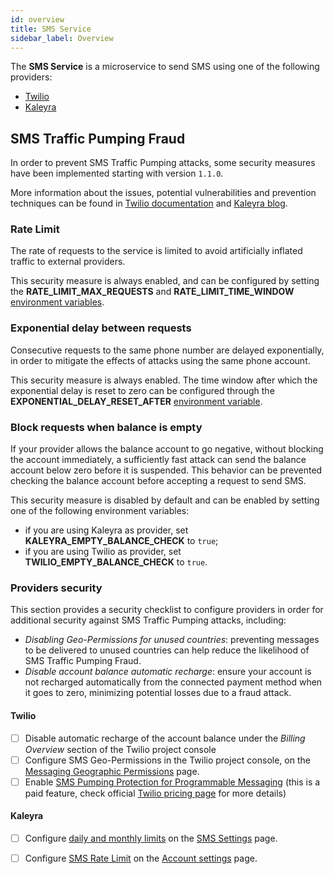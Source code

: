 ```yaml
---
id: overview
title: SMS Service
sidebar_label: Overview
---
```


<!--
WARNING: this file was automatically generated by Mia-Platform Doc Aggregator.
DO NOT MODIFY IT BY HAND.
Instead, modify the source file and run the aggregator to regenerate this file.
-->

The **SMS Service** is a microservice to send SMS using one of the following providers:

- [Twilio][twilio]
- [Kaleyra][kaleyra]

## SMS Traffic Pumping Fraud

In order to prevent SMS Traffic Pumping attacks, some security measures have been implemented starting with version `1.1.0`.

More information about the issues, potential vulnerabilities and prevention techniques can be found in [Twilio documentation][twilio-sms-fraud] and [Kaleyra blog][kaleyra-sms-fraud].

### Rate Limit

The rate of requests to the service is limited to avoid artificially inflated traffic to external providers.

This security measure is always enabled, and can be configured by setting the **RATE_LIMIT_MAX_REQUESTS** and **RATE_LIMIT_TIME_WINDOW** [environment variables][environment-variables].

### Exponential delay between requests

Consecutive requests to the same phone number are delayed exponentially, in order to mitigate the effects of attacks using the same phone account.

This security measure is always enabled. The time window after which the exponential delay is reset to zero can be configured through the **EXPONENTIAL_DELAY_RESET_AFTER** [environment variable][environment-variables].

### Block requests when balance is empty

If your provider allows the balance account to go negative, without blocking the account immediately, a sufficiently fast attack can send the balance account below zero before it is suspended. This behavior can be prevented checking the balance account before accepting a request to send SMS. 

This security measure is disabled by default and can be enabled by setting one of the following environment variables:

- if you are using Kaleyra as provider, set **KALEYRA_EMPTY_BALANCE_CHECK** to `true`;
- if you are using Twilio as provider, set **TWILIO_EMPTY_BALANCE_CHECK** to `true`.

### Providers security

This section provides a security checklist to configure providers in order for additional security against SMS Traffic Pumping attacks, including:

- *Disabling Geo-Permissions for unused countries*: preventing messages to be delivered to unused countries can help reduce the likelihood of SMS Traffic Pumping Fraud.
- *Disable account balance automatic recharge*: ensure your account is not recharged automatically from the connected payment method when it goes to zero, minimizing potential losses due to a fraud attack.

#### Twilio

- [ ] Disable automatic recharge of the account balance under the *Billing Overview* section of the Twilio project console
- [ ] Configure SMS Geo-Permissions in the Twilio project console, on the [Messaging Geographic Permissions][twilio-geo-permissions] page.
- [ ] Enable [SMS Pumping Protection for Programmable Messaging][twilio-sms-pumping-protection-programmable-messaging] (this is a paid feature, check official [Twilio pricing page][twilio-pricing] for more details)

#### Kaleyra

- [ ] Configure [daily and monthly limits][kaleyra-daily-limits] on the [SMS Settings][kaleyra-sms-settings] page.
- [ ] Configure [SMS Rate Limit][kaleyra-sms-rate-limit] on the [Account settings][kaleyra-account-settings] page.


[kaleyra]: https://www.kaleyra.com/
[kaleyra-account-settings]: https://developers.kaleyra.io/docs/account-settings
[kaleyra-daily-limits]: https://developers.kaleyra.io/docs/campaign-daily-limit
[kaleyra-sms-settings]: https://developers.kaleyra.io/docs/configuring-sms-settings
[kaleyra-sms-rate-limit]: https://developers.kaleyra.io/docs/settings#sms-rate-limit

[kaleyra-sms-fraud]: https://www.kaleyra.com/blog/combat-the-risks-of-sms-pumping-artificially-inflated-traffic/
[twilio]: https://www.twilio.com/ "Twilio home page"
[twilio-sms-fraud]: https://support.twilio.com/hc/en-us/articles/8360406023067-SMS-Traffic-Pumping-Fraud "Twilio sms pumping fraud"
[twilio-balance-api]: https://support.twilio.com/hc/en-us/articles/360025294494-Check-Your-Twilio-Account-Balance "Twilio balance api"
[twilio-geo-permissions]: https://console.twilio.com/us1/develop/sms/settings/geo-permissions?frameUrl=%2Fconsole%2Fsms%2Fsettings%2Fgeo-permissions%3Fx-target-region%3Dus1 "Twilio Geo Permissions"
[twilio-pricing]: https://www.twilio.com/en-us/sms/pricing/
[twilio-sms-pumping-protection-programmable-messaging]: https://www.twilio.com/docs/messaging/features/sms-pumping-protection-programmable-messaging

[environment-variables]: ./20_configuration.md#Environment-variables "Environment variables | Configuration"
